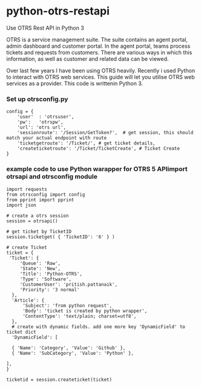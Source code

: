 # python-otrs-restapi
Use OTRS Rest API in Python 3

OTRS is a service management suite. The suite contains an agent portal, admin dashboard and customer portal. In the agent portal, teams process tickets and requests from customers. There are various ways in which this information, as well as customer and related data can be viewed. 

Over last few years I have been using OTRS heavily. Recently i used Python to interact with OTRS web services. This guide will let you utilise OTRS web services as a provider. This code is writtenin Python 3. 

### Set up otrsconfig.py

```
config = {
    'user'  : 'otrsuser', 
    'pw':   'otrspw',
    'url': 'otrs url',
    'sessionroute': '/Session/GetToken?',  # get session, this should match your actual endpoint with route 
    'ticketgetroute': '/Ticket/', # get ticket details, 
    'createticketroute': '/Ticket/TicketCreate', # Ticket Create 
}

```

### example code to use Python warapper for OTRS 5 APIimport otrsapi and otrsconfig module

```
import requests
from otrsconfig import config
from pprint import pprint
import json

# create a otrs session 
session = otrsapi()

# get ticket by TicketID
session.ticketget( { 'TicketID': '6' } ) 

# create Ticket
ticket = {
 'Ticket': { 
     'Queue': 'Raw',
     'State': 'New',
     'Title': 'Python-OTRS',
     'Type': 'Software',
     'CustomerUser': 'pritish.pattanaik',
     'Priority': '3 normal'
  },
  'Article': { 
      'Subject': 'from python request',
      'Body': 'ticket is created by python wrapper',
      'ContentType': 'text/plain; charset=utf8',
  },
  # create with dynamic fields. add one more key 'DynamicField' to ticket dict 
  'DynamicField': [

  { 'Name': 'Category', 'Value': 'Github' },
  { 'Name': 'SubCategory', 'Value': 'Python' },
      
],
}

ticketid = session.createticket(ticket)
```










